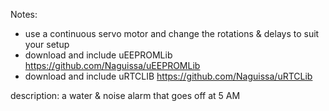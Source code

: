 Notes: 
* use a continuous servo motor and change the rotations & delays to suit your setup
* download and include uEEPROMLib https://github.com/Naguissa/uEEPROMLib
* download and include uRTCLIB https://github.com/Naguissa/uRTCLib

description: 
a water & noise alarm that goes off at 5 AM
